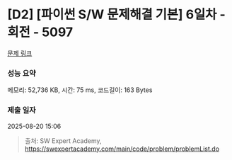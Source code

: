 # [D2] [파이썬 S/W 문제해결 기본] 6일차 - 회전 - 5097 

[문제 링크](https://swexpertacademy.com/main/code/problem/problemDetail.do?contestProbId=AWTVjgHKbn8DFAVT) 

### 성능 요약

메모리: 52,736 KB, 시간: 75 ms, 코드길이: 163 Bytes

### 제출 일자

2025-08-20 15:06



> 출처: SW Expert Academy, https://swexpertacademy.com/main/code/problem/problemList.do